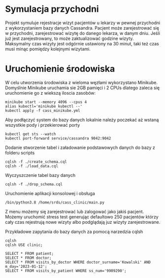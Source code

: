 # Symulacja przychodni 
Projekt symuluje rejestracje wizyt pacjentów u lekarzy w pewnej przychodni z wykorzystaniem bazy danych Cassandra. Pacjent może zarejestrować się w przychodni, zarejestrować wizytę do danego lekarza, w danym dniu.
Jeśli już jest zarejestrowany, to może zaktualizować godzine wizyty. Maksymalny czas wizyty jest odgórnie ustawiony na 30 minut, taki też czas musi minąc pomiędzy kolejnymi
wizytami.

# Uruchomienie środowiska
W celu utworzenia środowiska z wieloma węzłami wykorzystano Minikube. Domyślnie Minikube uruchamia sie 2GB pamięci i 2 CPUs dlatego zaleca się uruchomienie go z wiekszą iloscia zasobów:
```
minikube start --memory 4096 --cpus 4
alias kubectl='minikube kubectl --'
kubectl apply -f cass_minikube.yml
```
Aby podłączyć system do bazy danych lokalnie należy poczekać aż wstaną wszystkie pody i przekierować porty
```
kubectl get sts --watch
kubectl port-forward service/cassandra 9042:9042
```
Dodanie stworzenie tabel i załadowanie podstawowych danych do bazy z folderu scripts
```
cqlsh -f ./create_schema.cql
cqlsh -f ./load_data.cql
```
Wyczyszczenie tabel bazy danych
```
cqlsh -f ./drop_schema.cql
```
Uruchomienie aplikacji konsolowej i obsługa
```
/bin/python3.8 /home/srds/cass_clinic/main.py
```
Z menu możemy się zarejestrować lub zalogować jako jakiś pacjent. Możemy uruchomić stress test generując defaultowo 250 pacjentów którzy cały czas rejestrują nowe wizyty albo
podglądają juz wizyty zarejestrowane.

Przykładowe zapytania do bazy danych za pomocą narzedzia cqlsh
```
cqlsh
cqlsh USE clinic;
```
```
SELECT * FROM patient;
SELECT * FROM doctor;
SELECT * FROM visits_by_doctor WHERE doctor_surname='Kowalski' AND m_day='2023-01-12';
SELECT * FROM visits_by_patient WHERE ss_num='9909290';
```
